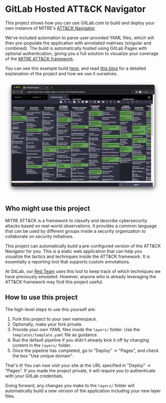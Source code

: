 # GitLab Hosted ATT&CK Navigator

This project shows how you can use GitLab.com to build and deploy your own instance of MITRE's [ATT&CK Navigator](https://github.com/mitre-attack/attack-navigator).

We've included automation to parse user-provided YAML files, which will then pre-populate the application with annotated matrixes (singular and combined). The build is automatically hosted using GitLab Pages with optional authentication, giving you a full solution to visualize your coverage of the [MITRE ATT&CK framework](https://attack.mitre.org/).

You can see this example build [here](https://gitlab-hosted-attack-navigator-gitlab-com-gl-sec-8122c70a07a435.gitlab.io/), and read [this blog](https://about.gitlab.com/blog/2023/08/09/gitlab-mitre-attack-navigator/) for a detailed explanation of the project and how we use it ourselves.

![screenshot](navigator-screenshot.png)

## Who might use this project

MITRE ATT&CK is a framework to classify and describe cybersecurity attacks based on real-world observations. It provides a common language that can be used by different groups inside a security organization to collaborate on security initiatives.

This project can automatically build a pre-configured version of the ATT&CK Navigator for you. This is a static web application that can help you visualize the tactics and techniques inside the ATT&CK framework. It is essentially a reporting tool that supports custom annotations.

At GitLab, our [Red Team](https://about.gitlab.com/handbook/security/threat-management/red-team/) uses this tool to keep track of which techniques we have previously emulated. However, anyone who is already leveraging the ATT&CK framework may find this project useful.

## How to use this project

The high-level steps to use this yourself are:

1. Fork this project to your own namespace.
2. Optionally, make your fork private.
3. Provide your own YAML files inside the `layers/` folder. Use the `templates/template.yaml` file as guidance.
4. Run the default pipeline if you didn't already kick it off by changing content in the `layers/` folder.
4. Once the pipeline has completed, go to "Deploy" -> "Pages", and check the box "Use unique domain".

That's it! You can now visit your site at the URL specified in "Deploy" -> "Pages". If you made the project private, it will require you to authenticate with your GitLab credentials.

Going forward, any changes you make to the `layers/` folder will automatically build a new version of the application including your new layer files.